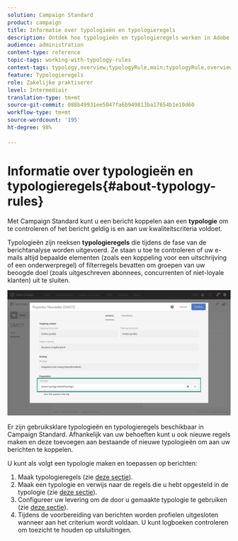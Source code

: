 ```yaml
---
solution: Campaign Standard
product: campaign
title: Informatie over typologieën en typologieregels
description: Ontdek hoe typologieën en typologieregels werken in Adobe Campaign.
audience: administration
content-type: reference
topic-tags: working-with-typology-rules
context-tags: typology,overview;typologyRule,main;typologyRule,overview
feature: Typologieregels
role: Zakelijke praktiserer
level: Intermediair
translation-type: tm+mt
source-git-commit: 088b49931ee5047fa6b949813ba17654b1e10d60
workflow-type: tm+mt
source-wordcount: '195'
ht-degree: 98%

---
```



# Informatie over typologieën en typologieregels{#about-typology-rules}

Met Campaign Standard kunt u een bericht koppelen aan een **typologie** om te controleren of het bericht geldig is en aan uw kwaliteitscriteria voldoet.

Typologieën zijn reeksen **typologieregels** die tijdens de fase van de berichtanalyse worden uitgevoerd. Ze staan u toe te controleren of uw e-mails altijd bepaalde elementen (zoals een koppeling voor een uitschrijving of een onderwerpregel) of filterregels bevatten om groepen van uw beoogde doel (zoals uitgeschreven abonnees, concurrenten of niet-loyale klanten) uit te sluiten.

![](assets/typology_messagelink.png)

Er zijn gebruiksklare typologieën en typologieregels beschikbaar in Campaign Standard. Afhankelijk van uw behoeften kunt u ook nieuwe regels maken en deze toevoegen aan bestaande of nieuwe typologieën om aan uw berichten te koppelen.

U kunt als volgt een typologie maken en toepassen op berichten:

1. Maak typologieregels (zie [deze sectie](../../sending/using/managing-typology-rules.md#creating-a-typology-rule)).
1. Maak een typologie en verwijs naar de regels die u hebt opgesteld in de typologie (zie [deze sectie](../../sending/using/managing-typologies.md#creating-a-typology)).
1. Configureer uw levering om de door u gemaakte typologie te gebruiken (zie [deze sectie](../../sending/using/managing-typologies.md#applying-typologies-to-messages)).
1. Tijdens de voorbereiding van berichten worden profielen uitgesloten wanneer aan het criterium wordt voldaan. U kunt logboeken controleren om toezicht te houden op uitsluitingen.
